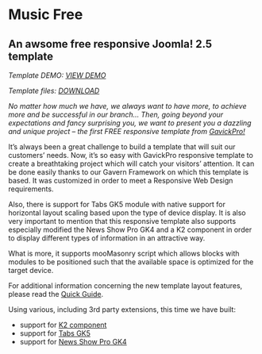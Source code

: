 Music Free
===========================

An awsome free responsive Joomla! 2.5 template
-------------------------

_Template DEMO: [VIEW DEMO](http://demo.gavick.com/free/may2012/)_

_Template files: [DOWNLOAD](https://www.gavick.com/download/joomla-25-templates/musicfree.html)_

*No matter how much we have, we always want to have more, to achieve more and be successful in our branch…
Then, going beyond your expectations and fancy surprising you, we want to present you a dazzling and unique project – the first FREE responsive template from [GavickPro!](http://www.gavick.com)*

It’s always been a great challenge to build a template that will suit our customers’ needs. Now, it’s so easy with GavickPro responsive template to create a breathtaking project which will catch your visitors’ attention. It can be done easily thanks to our Gavern Framework on which this template is based. It was customized in order to meet a Responsive Web Design requirements.

Also, there is support for Tabs GK5 module with native support for horizontal layout scaling based upon the type of device display. It is also very important to mention that this responsive template also supports especially modified the News Show Pro GK4 and a K2 component in order to display different types of information in an attractive way.

What is more, it supports mooMasonry script which allows blocks with modules to be positioned such that the available space is optimized for the target device.

For additional information concerning the new template layout features, please read the [Quick Guide](http://demo.gavick.com/free/may2012/index.php/quick-guide).

Using various, including 3rd party extensions, this time we have built:

* support for [K2 component](http://getk2.org/)
* support for [Tabs GK5](https://www.gavick.com/best-free-joomla-tab-module.html)
* support for [News Show Pro GK4](https://www.gavick.com/news-show-pro-gk4.html)